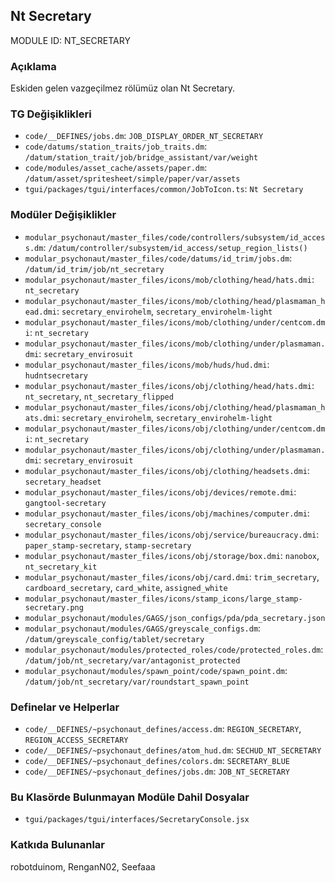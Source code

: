## Nt Secretary

MODULE ID: NT_SECRETARY

### Açıklama

Eskiden gelen vazgeçilmez rölümüz olan Nt Secretary.

### TG Değişiklikleri

- `code/__DEFINES/jobs.dm`: `JOB_DISPLAY_ORDER_NT_SECRETARY`
- `code/datums/station_traits/job_traits.dm`: `/datum/station_trait/job/bridge_assistant/var/weight`
- `code/modules/asset_cache/assets/paper.dm`: `/datum/asset/spritesheet/simple/paper/var/assets`
- `tgui/packages/tgui/interfaces/common/JobToIcon.ts`: `Nt Secretary`

### Modüler Değişiklikler

- `modular_psychonaut/master_files/code/controllers/subsystem/id_access.dm`: `/datum/controller/subsystem/id_access/setup_region_lists()`
- `modular_psychonaut/master_files/code/datums/id_trim/jobs.dm`: `/datum/id_trim/job/nt_secretary`
- `modular_psychonaut/master_files/icons/mob/clothing/head/hats.dmi`: `nt_secretary`
- `modular_psychonaut/master_files/icons/mob/clothing/head/plasmaman_head.dmi`: `secretary_envirohelm`, `secretary_envirohelm-light`
- `modular_psychonaut/master_files/icons/mob/clothing/under/centcom.dmi`: `nt_secretary`
- `modular_psychonaut/master_files/icons/mob/clothing/under/plasmaman.dmi`: `secretary_envirosuit`
- `modular_psychonaut/master_files/icons/mob/huds/hud.dmi`: `hudntsecretary`
- `modular_psychonaut/master_files/icons/obj/clothing/head/hats.dmi`: `nt_secretary`, `nt_secretary_flipped`
- `modular_psychonaut/master_files/icons/obj/clothing/head/plasmaman_hats.dmi`: `secretary_envirohelm`, `secretary_envirohelm-light`
- `modular_psychonaut/master_files/icons/obj/clothing/under/centcom.dmi`: `nt_secretary`
- `modular_psychonaut/master_files/icons/obj/clothing/under/plasmaman.dmi`: `secretary_envirosuit`
- `modular_psychonaut/master_files/icons/obj/clothing/headsets.dmi`: `secretary_headset`
- `modular_psychonaut/master_files/icons/obj/devices/remote.dmi`: `gangtool-secretary`
- `modular_psychonaut/master_files/icons/obj/machines/computer.dmi`: `secretary_console`
- `modular_psychonaut/master_files/icons/obj/service/bureaucracy.dmi`: `paper_stamp-secretary`, `stamp-secretary`
- `modular_psychonaut/master_files/icons/obj/storage/box.dmi`: `nanobox`, `nt_secretary_kit`
- `modular_psychonaut/master_files/icons/obj/card.dmi`: `trim_secretary`, `cardboard_secretary`, `card_white`, `assigned_white`
- `modular_psychonaut/master_files/icons/stamp_icons/large_stamp-secretary.png`
- `modular_psychonaut/modules/GAGS/json_configs/pda/pda_secretary.json`
- `modular_psychonaut/modules/GAGS/greyscale_configs.dm`: `/datum/greyscale_config/tablet/secretary`
- `modular_psychonaut/modules/protected_roles/code/protected_roles.dm`: `/datum/job/nt_secretary/var/antagonist_protected`
- `modular_psychonaut/modules/spawn_point/code/spawn_point.dm`: `/datum/job/nt_secretary/var/roundstart_spawn_point`

### Definelar ve Helperlar

- `code/__DEFINES/~psychonaut_defines/access.dm`: `REGION_SECRETARY`, `REGION_ACCESS_SECRETARY`
- `code/__DEFINES/~psychonaut_defines/atom_hud.dm`: `SECHUD_NT_SECRETARY`
- `code/__DEFINES/~psychonaut_defines/colors.dm`: `SECRETARY_BLUE`
- `code/__DEFINES/~psychonaut_defines/jobs.dm`: `JOB_NT_SECRETARY`

### Bu Klasörde Bulunmayan Modüle Dahil Dosyalar

- `tgui/packages/tgui/interfaces/SecretaryConsole.jsx`

### Katkıda Bulunanlar

robotduinom, RenganN02, Seefaaa
